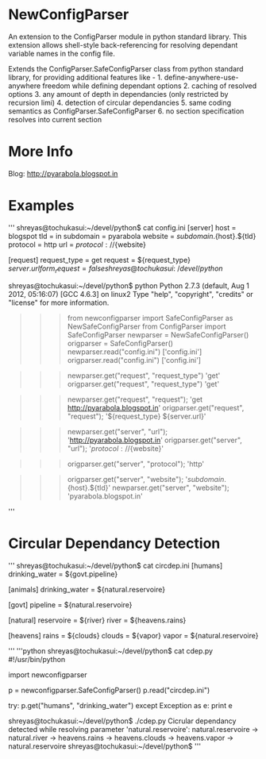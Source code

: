 NewConfigParser
===============

An extension to the ConfigParser module in python standard library. This extension allows shell-style back-referencing for resolving dependant variable names in the config file. 

Extends the ConfigParser.SafeConfigParser class from python standard library, for providing additional features like - 
	1. define-anywhere-use-anywhere freedom while defining dependant options
	2. caching of resolved options
	3. any amount of depth in dependancies (only restricted by recursion limi)
	4. detection of circular dependancies
	5. same coding semantics as ConfigParser.SafeConfigParser
	6. no section specification resolves into current section


More Info
=========

Blog: http://pyarabola.blogspot.in


Examples
========
'''
shreyas@tochukasui:~/devel/python$ cat config.ini
[server]
host = blogspot
tld = in
subdomain = pyarabola
website = ${subdomain}.${host}.${tld}
protocol = http
url = ${protocol}://${website}

[request]
request_type = get
request = ${request_type} ${server.url}
form_request = falseshreyas@tochukasui:~/devel/python$ 

shreyas@tochukasui:~/devel/python$ python
Python 2.7.3 (default, Aug  1 2012, 05:16:07) 
[GCC 4.6.3] on linux2
Type "help", "copyright", "credits" or "license" for more information.
>>> from newconfigparser import SafeConfigParser as NewSafeConfigParser
>>> from ConfigParser import SafeConfigParser
>>> newparser = NewSafeConfigParser()
>>> origparser = SafeConfigParser()
>>> newparser.read("config.ini")
['config.ini']
>>> origparser.read("config.ini")
['config.ini']

>>> newparser.get("request", "request_type")
'get'
>>> origparser.get("request", "request_type")
'get'

>>> newparser.get("request", "request");
'get http://pyarabola.blogspot.in'
>>> origparser.get("request", "request");
'${request_type} ${server.url}'

>>> newparser.get("server", "url");
'http://pyarabola.blogspot.in'
>>> origparser.get("server", "url");
'${protocol}://${website}'

>>> origparser.get("server", "protocol");
'http'

>>> origparser.get("server", "website");
'${subdomain}.${host}.${tld}'
>>> newparser.get("server", "website");
'pyarabola.blogspot.in'
>>> 
'''

Circular Dependancy Detection 
============================
'''
shreyas@tochukasui:~/devel/python$ cat circdep.ini
[humans]
drinking_water = ${govt.pipeline}

[animals]
drinking_water = ${natural.reservoire}

[govt]
pipeline = ${natural.reservoire}

[natural]
reservoire = ${river}
river = ${heavens.rains}

[heavens]
rains = ${clouds}
clouds = ${vapor}
vapor = ${natural.reservoire}
</quote>
</div>
'''
'''python
shreyas@tochukasui:~/devel/python$ cat cdep.py
#!/usr/bin/python

import newconfigparser

p = newconfigparser.SafeConfigParser()
p.read("circdep.ini")

try: 
    p.get("humans", "drinking_water")
except Exception as e:
    print e

shreyas@tochukasui:~/devel/python$ ./cdep.py
Cicrular dependancy detected while resolving parameter 'natural.reservoire': natural.reservoire -> natural.river -> heavens.rains -> heavens.clouds -> heavens.vapor -> natural.reservoire
shreyas@tochukasui:~/devel/python$ 
'''

